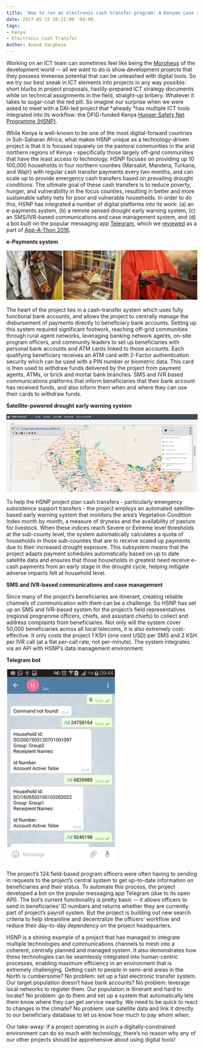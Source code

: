 ```yaml
---
title: 'How to run an electronic cash transfer program: A Kenyan case study'
date: 2017-05-15 10:21:00 -04:00
tags:
- Kenya
- Electronic Cash Transfer
Author: Anand Varghese
---
```


Working on an ICT team can sometimes feel like being the [Morpheus](https://en.wikipedia.org/wiki/Morpheus_(The_Matrix)) of the development world -- all we want to do is show development projects that they possess immense potential that can be unleashed with digital tools. So we try our best sneak in ICT elements into projects in any way possible: short blurbs in project proposals, hastily-prepared ICT strategy documents while on technical assignments in the field, straight-up bribery. Whatever it takes to sugar-coat the red pill. So imagine our surprise when we were asked to meet with a DAI-led project that *already *has multiple ICT tools integrated into its workflow: the DFID-funded Kenya [Hunger Safety Net Programme (HSNP)](http://www.hsnp.or.ke/).

While Kenya is well-known to be one of the most digital-forward countries in Sub-Saharan Africa, what makes HSNP unique as a technology-driven project is that it is focused squarely on the pastoral communities in the arid northern regions of Kenya - specifically those largely off-grid communities that have the least access to technology. HSNP focuses on providing up 10 100,000 households in four northern counties (Marsabit, Mandera, Turkana, and Wajir) with regular cash transfer payments every two months, and can scale up to provide emergency cash transfers based on prevailing drought conditions. The ultimate goal of these cash transfers is to reduce poverty, hunger, and vulnerability in the focus counties, resulting in better and more sustainable safety nets for poor and vulnerable households. In order to do this, HSNP has integrated a number of digital platforms into its work: (a) an e-payments system, (b) a remote sensed drought early warning system, (c) an SMS/IVR-based communications and case management system, and (d) a bot built on the popular messaging app [Telegram](https://telegram.org/), which we [reviewed](https://dai-global-digital.com/app-a-thon-2016-telegram-for-development.html) as a part of [App-A-Thon 2016](https://dai-global-digital.com/tags/?tag=appathon-2016).

**e-Payments system**

![Picture1.png](/uploads/Picture1.png)

The heart of the project lies in a cash-transfer system which uses fully functional bank accounts, and allows the project to centrally manage the disbursement of payments directly to beneficiary bank accounts. Setting up this system required significant footwork, reaching off-grid communities through rural agent networks, leveraging banking network agents, on-site program officers, and community leaders to set up beneficiaries with personal bank accounts and ATM cards linked to those accounts. Each qualifying beneficiary receives an ATM card with 2-Factor authentication security which can be used with a PIN number or biometric data. This card is then used to withdraw funds delivered by the project from payment agents, ATMs, or brick and mortar bank branches. SMS and IVR based communications platforms that inform beneficiaries that their bank account has received funds, and also inform them when and where they can use their cards to withdraw funds.

**Satellite-powered drought early warning system**

![Picture4.png](/uploads/Picture4.png)

To help the HSNP project plan cash transfers - particularly emergency subsistence support transfers - the project employs an automated satellite-based early warning system that monitors the area’s Vegetation Condition Index month by month, a measure of dryness and the availability of pasture for livestock. When these indices reach Severe or Extreme level thresholds at the sub-county level, the system automatically calculates a quota of households in those sub-counties that are to receive scaled up payments due to their increased drought exposure. This subsystem means that the project adapts payment schedules automatically based on up to date satellite data and ensures that those households in greatest need receive e-cash payments from an early stage in the drought cycle, helping mitigate adverse impacts felt at household level.

**SMS and IVR-based communications and case management**

Since many of the project’s beneficiaries are itinerant, creating reliable channels of communication with them can be a challenge. So HSNP has set up an SMS and IVR-based system for the project’s field representatives (regional programme officers, chiefs, and assistant chiefs) to collect and address complaints from beneficiaries. Not only will the system cover 50,000 beneficiaries across all local telecoms, it is also extremely cost-effective. It only costs the project 1 KSH (one cent USD) per SMS and 2 KSH per IVR call (at a flat per-call rate, not per-minute). The system integrates via an API with HSNP’s data management environment.

**Telegram bot**

![Picture3.png](/uploads/Picture3.png)

The project’s 124 field-based program officers were often having to sending in requests to the project’s central system to get up-to-date information on beneficiaries and their status. To automate this process, the project developed a bot on the popular messaging app Telegram (due to its open API). The bot’s current functionality is pretty basic -- it allows officers to send in beneficiaries’ ID numbers and returns whether they are currently part of project’s payroll system. But the project is building out new search criteria to help streamline and decentralize the officers’ workflow and reduce their day-to-day dependency on the project headquarters.

HSNP is a shining example of a project that has managed to integrate multiple technologies and communications channels to mesh into a coherent, centrally planned and managed system. It also demonstrates how these technologies can be seamlessly integrated into human-centric processes, enabling maximum efficiency in an environment that is extremely challenging. Getting cash to people in semi-arid areas in the North is cumbersome? No problem: set up a fast electronic transfer system. Our target population doesn’t have bank accounts? No problem: leverage local networks to register them. Our population is itinerant and hard to locate? No problem: go to them and set up a system that automatically lets them know where they can get service nearby. We need to be quick to react to changes in the climate? No problem: use satellite data and link it directly to our beneficiary database to let us know how much to pay whom when.

Our take-away: if a project operating in such a digitally-constrained environment can do so much with technology, there’s no reason why any of our other projects should be apprehensive about using digital tools!